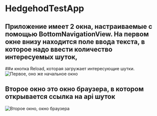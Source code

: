 # HedgehodTestApp

## Приложение имеет 2 окна, настраиваемые с помощью BottomNavigationView. На первом окне внизу находится поле ввода текста, в которое надо ввести количество интересуемых шуток, 
##и кнопка Reload, которая загружает интересующие шутки.
![Первое, оно же начальное окно](https://i.imgur.com/xToEQqD.jpeg)

## Второе окно это окно браузера, в котором открывается ссылка на api шуток
![Второе окно, окно браузера](https://i.imgur.com/wjTUK7E.jpeg)
